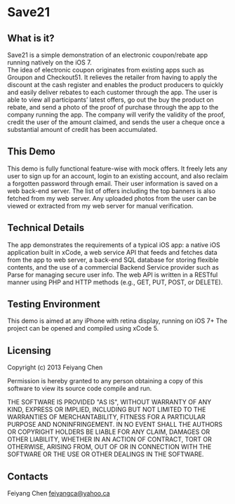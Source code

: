 Save21
======
 What is it?
  -----------

  Save21 is a simple demonstration of an electronic coupon/rebate app running natively on the iOS 7.  
  The idea of electronic coupon originates from existing apps such as Groupon and Checkout51.
  It relieves the retailer from having to apply the discount at the cash register and enables the 
  product producers to quickly and easily deliver rebates to each customer through the app.
  The user is able to view all participants’ latest offers, go out the buy the product on rebate, 
  and send a photo of the proof of purchase through the app to the company running the app. 
  The company will verify the validity of the proof, credit the user of the amount claimed, and sends 
  the user a cheque once a substantial amount of credit has been accumulated.

  This Demo
  ------------------
  This demo is fully functional feature-wise with mock offers. It freely lets any user to sign up for 
  an account, login to an existing account, and also reclaim a forgotten password through email.
  Their user information is saved on a web back-end server. The list of offers including the top banners 
  is also fetched from my web server. Any uploaded photos from the user can be viewed or extracted
  from my web server for manual verification. 

  Technical Details
  -------------
  The app demonstrates the requirements of a typical iOS app: a native iOS application built in xCode, 
  a web service API that feeds and fetches data from the app to web server, a back-end SQL database for
  storing flexible contents, and the use of a commercial Backend Service provider such as Parse for 
  managing secure user info.
  The web API is written in a RESTful manner using PHP and HTTP methods (e.g., GET, PUT, POST, or DELETE).

  Testing Environment
  ------------
  This demo is aimed at any iPhone with retina display, running on iOS 7+
  The project can be opened and compiled using xCode 5.

  Licensing
  ---------
  Copyright (c) 2013 Feiyang Chen

  Permission is hereby granted to any person obtaining a copy of this software to view its source code
  compile and run. 


  THE SOFTWARE IS PROVIDED "AS IS", WITHOUT WARRANTY OF ANY KIND, EXPRESS OR IMPLIED, INCLUDING BUT 
  NOT LIMITED TO THE WARRANTIES OF MERCHANTABILITY, FITNESS FOR A PARTICULAR PURPOSE AND NONINFRINGEMENT.
  IN NO EVENT SHALL THE AUTHORS OR COPYRIGHT HOLDERS BE LIABLE FOR ANY CLAIM, DAMAGES OR OTHER LIABILITY, 
  WHETHER IN AN ACTION OF CONTRACT, TORT OR OTHERWISE, ARISING FROM, OUT OF OR IN CONNECTION WITH THE 
  SOFTWARE OR THE USE OR OTHER DEALINGS IN THE SOFTWARE.


  Contacts
  --------
  Feiyang Chen
  feiyangca@yahoo.ca
  
